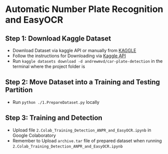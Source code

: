 # Automatic Number Plate Recognition and EasyOCR


## Step 1: Download Kaggle Dataset

 - Download Dataset via kaggle API or manually from [KAGGLE](https://www.kaggle.com/datasets/andrewmvd/car-plate-detection)
 - Follow the instructions for Downloading via [Kaggle API](https://www.kaggle.com/docs/api)
 - Run `kaggle datasets download -d andrewmvd/car-plate-detection` in the terminal where the project folder is

## Step 2: Move Dataset into a Training and Testing Partition

- Run `python ./1.PrepareDataset.py` locally

## Step 3: Training and Detection

- Upload file `2.Colab_Training_Detection_ANPR_and_EasyOCR.ipynb` in Google Colaboratory
- Remember to Upload `archive.tar` file of prepared dataset when running `2.Colab_Training_Detection_ANPR_and_EasyOCR.ipynb`
 
 
